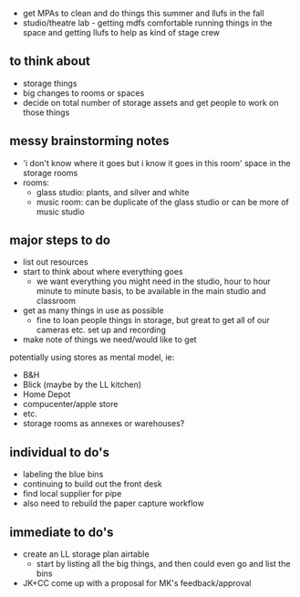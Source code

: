* get MPAs to clean and do things this summer and llufs in the fall
* studio/theatre lab - getting mdfs comfortable running things in the space and getting llufs to help as kind of stage crew

## to think about
* storage things
* big changes to rooms or spaces
* decide on total number of storage assets and get people to work on those things

## messy brainstorming notes
* 'i don't know where it goes but i know it goes in this room' space in the storage rooms
* rooms:
    * glass studio: plants, and silver and white
    * music room: can be duplicate of the glass studio or can be more of music studio

## major steps to do
* list out resources
* start to think about where everything goes
    * we want everything you might need in the studio, hour to hour minute to minute basis, to be available in the main studio and classroom
* get as many things in use as possible 
    * fine to loan people things in storage, but great to get all of our cameras etc. set up and recording
* make note of things we need/would like to get


potentially using stores as mental model, ie:
* B&H
* Blick (maybe by the LL kitchen)
* Home Depot
* compucenter/apple store
* etc.
* storage rooms as annexes or warehouses?

## individual to do's
* labeling the blue bins
* continuing to build out the front desk
* find local supplier for pipe
* also need to rebuild the paper capture workflow

## immediate to do's
* create an LL storage plan airtable
    * start by listing all the big things, and then could even go and list the bins
* JK+CC come up with a proposal for MK's feedback/approval
